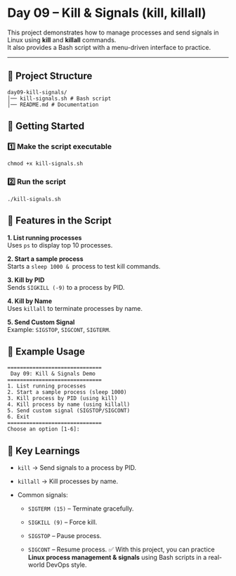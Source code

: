 # Day 09 – Kill & Signals (kill, killall)

This project demonstrates how to manage processes and send signals in Linux using **kill** and **killall** commands.  
It also provides a Bash script with a menu-driven interface to practice.

---

## 📂 Project Structure
```
day09-kill-signals/
│── kill-signals.sh # Bash script
│── README.md # Documentation
```
## 🚀 Getting Started

### 1️⃣ Make the script executable
```
chmod +x kill-signals.sh
```
### 2️⃣ Run the script
```
./kill-signals.sh
```
## 📖 Features in the Script

**1. List running processes**  
Uses `ps` to display top 10 processes.

**2. Start a sample process**   
Starts a `sleep 1000 & `process to test kill commands.

**3. Kill by PID**   
Sends `SIGKILL (-9)` to a process by PID.

**4. Kill by Name**  
Uses `killall` to terminate processes by name.

**5. Send Custom Signal**  
Example: `SIGSTOP`, `SIGCONT`, `SIGTERM`.   
## 📝 Example Usage
```
==============================
 Day 09: Kill & Signals Demo
==============================
1. List running processes
2. Start a sample process (sleep 1000)
3. Kill process by PID (using kill)
4. Kill process by name (using killall)
5. Send custom signal (SIGSTOP/SIGCONT)
6. Exit
==============================
Choose an option [1-6]:
```
## 🔑 Key Learnings

* `kill` → Send signals to a process by PID.

* `killall` → Kill processes by name.

* Common signals:

    * `SIGTERM (15)` – Terminate gracefully.

    * `SIGKILL (9)` – Force kill.

    * `SIGSTOP` – Pause process.

    * `SIGCONT` – Resume process.
✅ With this project, you can practice **Linux process management & signals** using Bash scripts in a real-world DevOps style.
